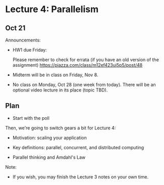 # Lecture 4: Parallelism

## Oct 21

Announcements:

- HW1 due Friday:

    Please remember to check for errata (if you have an old version of the assignment)
    https://piazza.com/class/m12ef423uj5p5/post/48

- Midterm will be in class on Friday, Nov 8.

- No class on Monday, Oct 28 (one week from today).
  There will be an optional video lecture in its place (topic TBD).

## Plan

- Start with the poll

Then, we're going to switch gears a bit for Lecture 4:

- Motivation: scaling your application

- Key definitions: parallel, concurrent, and distributed computing

- Parallel thinking and Amdahl's Law

Note:

- If you wish, you may finish the Lecture 3 notes on your own time.
